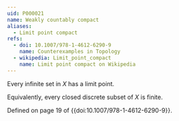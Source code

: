 ```yaml
---
uid: P000021
name: Weakly countably compact
aliases:
  - Limit point compact
refs:
  - doi: 10.1007/978-1-4612-6290-9
    name: Counterexamples in Topology
  - wikipedia: Limit_point_compact
    name: Limit point compact on Wikipedia
---
```


Every infinite set in $X$ has a limit point.

Equivalently, every closed discrete subset of $X$ is finite.

Defined on page 19 of {{doi:10.1007/978-1-4612-6290-9}}.
